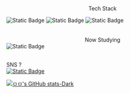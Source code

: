 
<br><div style = "text-align: center">
  Tech Stack
</div>
<div>
  <img alt="Static Badge" src="https://img.shields.io/badge/Unity-red">
  <img alt="Static Badge" src="https://img.shields.io/badge/JAVA-blue">
  <img alt="Static Badge" src="https://img.shields.io/badge/C%23-green">
</div></br>
<br><div style = "text-align: center">
  Now Studying
</div>
<div>
  <img alt="Static Badge" src="https://img.shields.io/badge/SpringBoot-gray">
</div></br>


SNS ?
<br>
   <a href="https://blog.naver.com/mshan2923" target="_blank"><img alt="Static Badge" src="https://img.shields.io/badge/blog-gray"></a>
</br>


[![ㅁㅁ's GitHub stats-Dark](https://github-readme-stats.vercel.app/api?username=mshan2923&show_icons=true&theme=dark#gh-dark-mode-only)](https://github.com/anuraghazra/github-readme-stats#gh-dark-mode-only)
<!--
**mshan2923/mshan2923** is a ✨ _special_ ✨ repository because its `README.md` (this file) appears on your GitHub profile.

Here are some ideas to get you started:

- 🔭 I’m currently working on ...
- 🌱 I’m currently learning ...
- 👯 I’m looking to collaborate on ...
- 🤔 I’m looking for help with ...
- 💬 Ask me about ...
- 📫 How to reach me: ...
- 😄 Pronouns: ...
- ⚡ Fun fact: ...
-->
